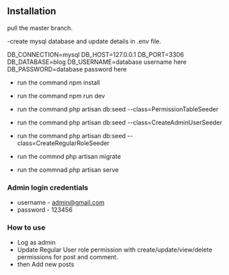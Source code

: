 
## Installation
pull the master branch.

-create mysql database and  update details in .env file.

DB_CONNECTION=mysql
DB_HOST=127.0.0.1
DB_PORT=3306
DB_DATABASE=blog
DB_USERNAME=database username here
DB_PASSWORD=database password here

- run the command npm install
- run the command npm run dev

- run the command php artisan db:seed --class=PermissionTableSeeder 
- run the command php artisan db:seed --class=CreateAdminUserSeeder 
- run the command php artisan db:seed --class=CreateRegularRoleSeeder 
- run the commnd php artisan migrate 
- run the commnad php artisan serve 

### Admin login credentials
-  username - admin@gmail.com
-  password - 123456


### How to use
- Log as admin
- Update Regular User role permission with create/update/view/delete permissions for post and comment.
- then Add new posts